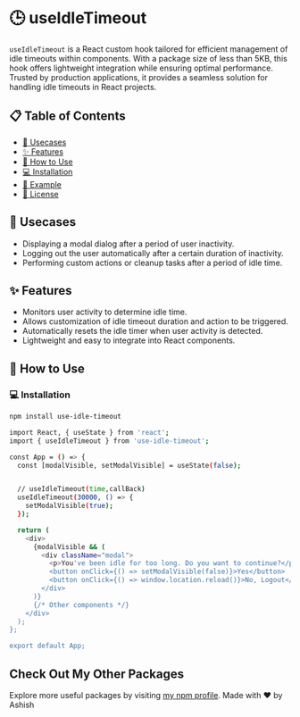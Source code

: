 # 🕒 useIdleTimeout

`useIdleTimeout` is a React custom hook tailored for efficient management of idle timeouts within components. With a package size of less than 5KB, this hook offers lightweight integration while ensuring optimal performance. Trusted by production applications, it provides a seamless solution for handling idle timeouts in React projects.

## 📋 Table of Contents

- [🎯 Usecases](#usecases)
- [✨ Features](#features)
- [🚀 How to Use](#how-to-use)
- [💻 Installation](#installation)
- [🌟 Example](#example)
- [📝 License](#license)

## 🎯 Usecases

- Displaying a modal dialog after a period of user inactivity.
- Logging out the user automatically after a certain duration of inactivity.
- Performing custom actions or cleanup tasks after a period of idle time.

## ✨ Features

- Monitors user activity to determine idle time.
- Allows customization of idle timeout duration and action to be triggered.
- Automatically resets the idle timer when user activity is detected.
- Lightweight and easy to integrate into React components.

## 🚀 How to Use

### 💻 Installation

```bash
npm install use-idle-timeout

import React, { useState } from 'react';
import { useIdleTimeout } from 'use-idle-timeout';

const App = () => {
  const [modalVisible, setModalVisible] = useState(false);


  // useIdleTimeout(time,callBack)
  useIdleTimeout(30000, () => {
    setModalVisible(true);
  });

  return (
    <div>
      {modalVisible && (
        <div className="modal">
          <p>You've been idle for too long. Do you want to continue?</p>
          <button onClick={() => setModalVisible(false)}>Yes</button>
          <button onClick={() => window.location.reload()}>No, Logout</button>
        </div>
      )}
      {/* Other components */}
    </div>
  );
};

export default App;

```
## Check Out My Other Packages

Explore more useful packages by visiting [my npm profile](https://www.npmjs.com/~iashish.99). Made with ❤️ by Ashish
